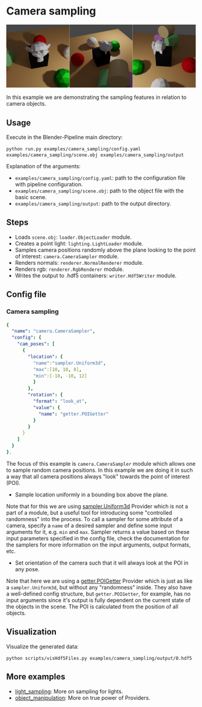 # Camera sampling

![](rendering.png)

In this example we are demonstrating the sampling features in relation to camera objects.

## Usage

Execute in the Blender-Pipeline main directory:

```
python run.py examples/camera_sampling/config.yaml examples/camera_sampling/scene.obj examples/camera_sampling/output
```

Explanation of the arguments:
* `examples/camera_sampling/config.yaml`: path to the configuration file with pipeline configuration.
* `examples/camera_sampling/scene.obj`: path to the object file with the basic scene.
* `examples/camera_sampling/output`: path to the output directory.

## Steps

* Loads `scene.obj`: `loader.ObjectLoader` module.
* Creates a point light: `lighting.LightLoader` module.
* Samples camera positions randomly above the plane looking to the point of interest: `camera.CameraSampler` module.
* Renders normals: `renderer.NormalRenderer` module.
* Renders rgb: `renderer.RgbRenderer` module.
* Writes the output to .hdf5 containers: `writer.Hdf5Writer` module.

## Config file

### Camera sampling

```yaml
{
  "name": "camera.CameraSampler",
  "config": {
    "cam_poses": [
      {
        "location": {
          "name":"sampler.Uniform3d",
          "max":[10, 10, 8],
          "min":[-10, -10, 12]
          }
        },
        "rotation": {
          "format": "look_at",
          "value": {
            "name": "getter.POIGetter"
          }
        }
      }
    ]
  }
},
```

The focus of this example is `camera.CameraSampler` module which allows one to sample random camera positions. 
In this example we are doing it in such a way that all camera positions always "look" towards the point of interest (POI).

* Sample location uniformly in a bounding box above the plane.

Note that for this we are using [sampler.Uniform3d](../../src/provider/sampler) Provider which is not a part of a module, but a useful tool for introducing some "controlled randomness" into the process.
To call a sampler for some attribute of a camera, specify a `name` of a desired sampler and define some input arguments for it, e.g. `min` and `max`.
Sampler returns a value based on these input parameters specified in the config file, check the documentation for the samplers for more information on the input arguments, output formats, etc.

* Set orientation of the camera such that it will always look at the POI in any pose.

Note that here we are using a [getter.POIGetter](../../src/provider/getter) Provider which is just as like a `sampler.Uniform3d`, but without any "randomness" inside.
They also have a well-defined config structure, but `getter.POIGetter`, for example, has no input arguments since it's output is fully dependent on the current state of the objects in the scene.
The POI is calculated from the position of all objects.
 
## Visualization

Visualize the generated data:

```
python scripts/visHdf5Files.py examples/camera_sampling/output/0.hdf5
```

## More examples

* [light_sampling](../light_sampling): More on sampling for lights.
* [object_manipulation](../object_manipulation): More on true power of Providers.